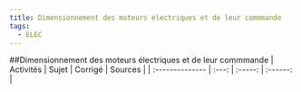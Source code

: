 ```yaml
---
title: Dimensionnement des moteurs électriques et de leur commmande 
tags:
  - ELEC
---
```

[comment]: <> (Généré automatiquement par make_all_activites.py, creation_fichiers_activites)

##Dimensionnement des moteurs électriques et de leur commmande 
| Activités | Sujet | Corrigé | Sources  | 
| :-------------- | :---: | :-----: | :------: | 

